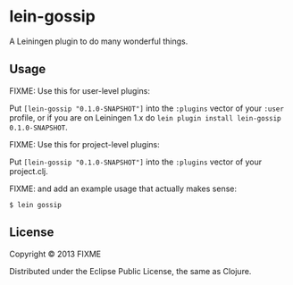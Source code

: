 # lein-gossip

A Leiningen plugin to do many wonderful things.

## Usage

FIXME: Use this for user-level plugins:

Put `[lein-gossip "0.1.0-SNAPSHOT"]` into the `:plugins` vector of your
`:user` profile, or if you are on Leiningen 1.x do `lein plugin install
lein-gossip 0.1.0-SNAPSHOT`.

FIXME: Use this for project-level plugins:

Put `[lein-gossip "0.1.0-SNAPSHOT"]` into the `:plugins` vector of your project.clj.

FIXME: and add an example usage that actually makes sense:

    $ lein gossip

## License

Copyright © 2013 FIXME

Distributed under the Eclipse Public License, the same as Clojure.
